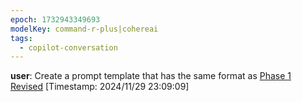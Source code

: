 ```yaml
---
epoch: 1732943349693
modelKey: command-r-plus|cohereai
tags:
  - copilot-conversation
---
```


**user**: Create a prompt template that has the same format as [Phase 1 Revised](./Phase%201%20Revised.md)
[Timestamp: 2024/11/29 23:09:09]